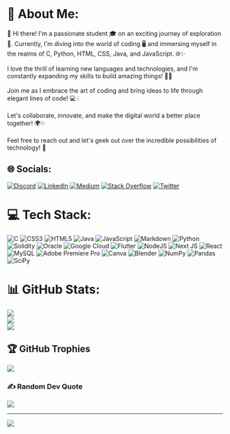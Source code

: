 # 💫 About Me:
👋 Hi there! I'm a passionate student 🎓 on an exciting journey of exploration 🌟. Currently, I'm diving into the world of coding 🖥️ and immersing myself in the realms of C, Python, HTML, CSS, Java, and JavaScript. 🌐✨ <br><br>I love the thrill of learning new languages and technologies, and I'm constantly expanding my skills to build amazing things! 💪🚀 <br><br>Join me as I embrace the art of coding and bring ideas to life through elegant lines of code! 💻💡 <br><br>Let's collaborate, innovate, and make the digital world a better place together! 🌍✨ <br><br>Feel free to reach out and let's geek out over the incredible possibilities of technology! 🚀 


## 🌐 Socials:
[![Discord](https://img.shields.io/badge/Discord-%237289DA.svg?logo=discord&logoColor=white)](https://discord.gg/R1shA3h#2071) [![LinkedIn](https://img.shields.io/badge/LinkedIn-%230077B5.svg?logo=linkedin&logoColor=white)](https://linkedin.com/in/https://www.linkedin.com/in/rishabh-anand-jain-5ba17322b/) [![Medium](https://img.shields.io/badge/Medium-12100E?logo=medium&logoColor=white)](https://medium.com/@https://medium.com/@jainrishabhrj14) [![Stack Overflow](https://img.shields.io/badge/-Stackoverflow-FE7A16?logo=stack-overflow&logoColor=white)](https://stackoverflow.com/users/https://stackoverflow.com/users/22011144/rishabh) [![Twitter](https://img.shields.io/badge/Twitter-%231DA1F2.svg?logo=Twitter&logoColor=white)](https://twitter.com/https://twitter.com/R1sha3Ja1n) 

# 💻 Tech Stack:
![C](https://img.shields.io/badge/c-%2300599C.svg?style=plastic&logo=c&logoColor=white) ![CSS3](https://img.shields.io/badge/css3-%231572B6.svg?style=plastic&logo=css3&logoColor=white) ![HTML5](https://img.shields.io/badge/html5-%23E34F26.svg?style=plastic&logo=html5&logoColor=white) ![Java](https://img.shields.io/badge/java-%23ED8B00.svg?style=plastic&logo=java&logoColor=white) ![JavaScript](https://img.shields.io/badge/javascript-%23323330.svg?style=plastic&logo=javascript&logoColor=%23F7DF1E) ![Markdown](https://img.shields.io/badge/markdown-%23000000.svg?style=plastic&logo=markdown&logoColor=white) ![Python](https://img.shields.io/badge/python-3670A0?style=plastic&logo=python&logoColor=ffdd54) ![Solidity](https://img.shields.io/badge/Solidity-%23363636.svg?style=plastic&logo=solidity&logoColor=white) ![Oracle](https://img.shields.io/badge/Oracle-F80000?style=plastic&logo=oracle&logoColor=white) ![Google Cloud](https://img.shields.io/badge/Google%20Cloud-%234285F4.svg?style=plastic&logo=google-cloud&logoColor=white) ![Flutter](https://img.shields.io/badge/Flutter-%2302569B.svg?style=plastic&logo=Flutter&logoColor=white) ![NodeJS](https://img.shields.io/badge/node.js-6DA55F?style=plastic&logo=node.js&logoColor=white) ![Next JS](https://img.shields.io/badge/Next-black?style=plastic&logo=next.js&logoColor=white) ![React](https://img.shields.io/badge/react-%2320232a.svg?style=plastic&logo=react&logoColor=%2361DAFB) ![MySQL](https://img.shields.io/badge/mysql-%2300f.svg?style=plastic&logo=mysql&logoColor=white) ![Adobe Premiere Pro](https://img.shields.io/badge/Adobe%20Premiere%20Pro-9999FF.svg?style=plastic&logo=Adobe%20Premiere%20Pro&logoColor=white) ![Canva](https://img.shields.io/badge/Canva-%2300C4CC.svg?style=plastic&logo=Canva&logoColor=white) ![Blender](https://img.shields.io/badge/blender-%23F5792A.svg?style=plastic&logo=blender&logoColor=white) ![NumPy](https://img.shields.io/badge/numpy-%23013243.svg?style=plastic&logo=numpy&logoColor=white) ![Pandas](https://img.shields.io/badge/pandas-%23150458.svg?style=plastic&logo=pandas&logoColor=white) ![SciPy](https://img.shields.io/badge/SciPy-%230C55A5.svg?style=plastic&logo=scipy&logoColor=%white)
# 📊 GitHub Stats:
![](https://github-readme-stats.vercel.app/api?username=R1shA3h&theme=radical&hide_border=false&include_all_commits=true&count_private=true)<br/>
![](https://github-readme-streak-stats.herokuapp.com/?user=R1shA3h&theme=radical&hide_border=false)<br/>
![](https://github-readme-stats.vercel.app/api/top-langs/?username=R1shA3h&theme=radical&hide_border=false&include_all_commits=true&count_private=true&layout=compact)

## 🏆 GitHub Trophies
![](https://github-profile-trophy.vercel.app/?username=R1shA3h&theme=algolia&no-frame=false&no-bg=false&margin-w=4)

### ✍️ Random Dev Quote
![](https://quotes-github-readme.vercel.app/api?type=horizontal&theme=dark)

---
[![](https://visitcount.itsvg.in/api?id=R1shA3h&icon=0&color=11)](https://visitcount.itsvg.in)

<!-- Proudly created with GPRM ( https://gprm.itsvg.in ) -->
